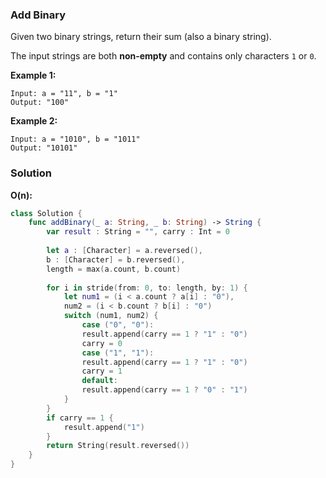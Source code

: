 
### Add Binary

Given two binary strings, return their sum (also a binary string).

The input strings are both __non-empty__ and contains only characters `1` or `0`.

__Example 1:__
```
Input: a = "11", b = "1"
Output: "100"
```
__Example 2:__
```
Input: a = "1010", b = "1011"
Output: "10101"
```

### Solution
__O(n):__
```Swift
class Solution {
    func addBinary(_ a: String, _ b: String) -> String {
        var result : String = "", carry : Int = 0
        
        let a : [Character] = a.reversed(), 
        b : [Character] = b.reversed(), 
        length = max(a.count, b.count)
        
        for i in stride(from: 0, to: length, by: 1) {
            let num1 = (i < a.count ? a[i] : "0"), 
            num2 = (i < b.count ? b[i] : "0")
            switch (num1, num2) {
                case ("0", "0"):
                result.append(carry == 1 ? "1" : "0")
                carry = 0
                case ("1", "1"):
                result.append(carry == 1 ? "1" : "0")
                carry = 1
                default:
                result.append(carry == 1 ? "0" : "1")
            }
        }
        if carry == 1 {
            result.append("1")
        }
        return String(result.reversed())
    }
}
```